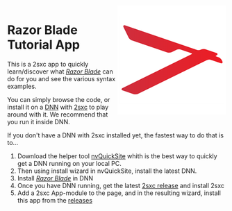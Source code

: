 <img src="app-icon.png" align="right">

# Razor Blade Tutorial App

This is a 2sxc app to quickly learn/discover what _[Razor Blade](https://github.com/DNN-Connect/razor-blade)_ can do for you and see the various syntax examples.

You can simply browse the code, or install it on a [DNN](https://www.dnnsoftware.com/) with [2sxc](https://2sxc.org/) to play around with it. We recommend that you run it inside DNN.

If you don't have a DNN with 2sxc installed yet, the fastest way to do that is to...

1. Download the helper tool [nvQuickSite](https://www.nvquicksite.com/) whith is the best way to quickly get a DNN running on your local PC.
1. Then using install wizard in nvQuickSite, install the latest DNN.
1. Install _[Razor Blade](https://github.com/DNN-Connect/razor-blade)_ in DNN
1. Once you have DNN running, get the latest [2sxc release](https://github.com/2sic/2sxc/releases) and install 2sxc
1. Add a 2sxc App-module to the page, and in the resulting wizard, install this app from the [releases](https://github.com/DNN-Connect/razor-blade/releases)
